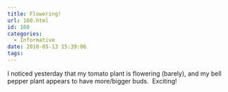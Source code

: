 ```yaml
---
title: Flowering!
url: 160.html
id: 160
categories:
  - Informative
date: 2010-05-13 15:39:06
tags:
---
```


I noticed yesterday that my tomato plant is flowering (barely), and my bell pepper plant appears to have more/bigger buds.  Exciting!